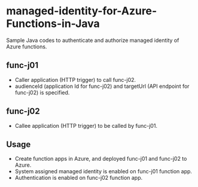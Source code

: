 # managed-identity-for-Azure-Functions-in-Java

Sample Java codes to authenticate and authorize managed identity of Azure functions.

## func-j01

- Caller application (HTTP trigger) to call func-j02.
- audienceId (application Id for func-j02) and targetUrl (API endpoint for func-j02) is specified.

## func-j02

- Callee application (HTTP trigger) to be called by func-j01.

## Usage

- Create function apps in Azure, and deployed func-j01 and func-j02 to Azure.
- System assigned managed identity is enabled on func-j01 function app.
- Authentication is enabled on func-j02 function app.

